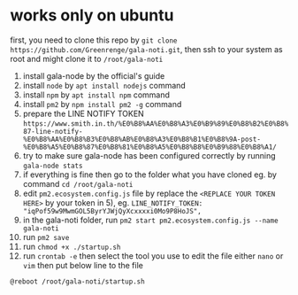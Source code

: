 # works only on ubuntu

first, you need to clone this repo by `git clone https://github.com/Greenrenge/gala-noti.git`, then ssh to your system as root and might clone it to `/root/gala-noti`

1. install gala-node by the official's guide
2. install `node` by `apt install nodejs` command
3. install `npm` by `apt install npm` command
4. install `pm2` by `npm install pm2 -g` command
5. prepare the LINE NOTIFY TOKEN `https://www.smith.in.th/%E0%B8%AA%E0%B8%A3%E0%B9%89%E0%B8%B2%E0%B8%87-line-notify-%E0%B8%AA%E0%B8%B3%E0%B8%AB%E0%B8%A3%E0%B8%B1%E0%B8%9A-post-%E0%B8%A5%E0%B8%87%E0%B8%81%E0%B8%A5%E0%B8%B8%E0%B9%88%E0%B8%A1/`
6. try to make sure gala-node has been configured correctly by running `gala-node stats`
7. if everything is fine then go to the folder what you have cloned eg. by command `cd /root/gala-noti`
8. edit `pm2.ecosystem.config.js` file by replace the `<REPLACE YOUR TOKEN HERE>` by your token in 5), eg. `LINE_NOTIFY_TOKEN: "iqPof59w9MwmGOL5ByrYJWjQyXcxxxxi0Mo9P8HoJS",`
9. in the gala-noti folder, run `pm2 start pm2.ecosystem.config.js --name gala-noti`
10. run `pm2 save`
11. run `chmod +x ./startup.sh`
12. run `crontab -e` then select the tool you use to edit the file either `nano` or `vim` then put below line to the file

```
@reboot /root/gala-noti/startup.sh
```

